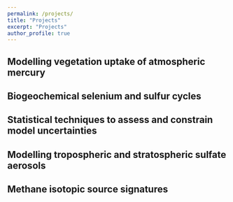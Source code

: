 ```yaml
---
permalink: /projects/
title: "Projects"
excerpt: "Projects"
author_profile: true
---
```

## Modelling vegetation uptake of atmospheric mercury

## Biogeochemical selenium and sulfur cycles

## Statistical techniques to assess and constrain model uncertainties

## Modelling tropospheric and stratospheric sulfate aerosols

## Methane isotopic source signatures
